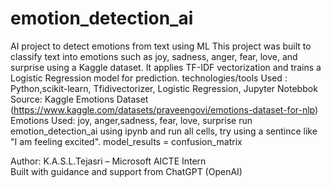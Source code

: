 # emotion_detection_ai
AI project to detect emotions from text using ML
This project was built to classify text into emotions such as joy, sadness, anger, fear, love, and surprise using a Kaggle dataset. It applies TF-IDF vectorization and trains a Logistic Regression model for prediction.
technologies/tools Used : Python,scikit-learn, Tfidivectorizer, Logistic Regression, Jupyter Notebbok
Source: Kaggle Emotions Dataset (https://www.kaggle.com/datasets/praveengovi/emotions-dataset-for-nlp)
Emotions Used: joy, anger,sadness, fear, love, surprise
run emotion_detection_ai using ipynb and run all cells, try using a sentince like "I am feeling excited".
model_results = confusion_matrix

Author: 
K.A.S.L.Tejasri – Microsoft AICTE Intern  
Built with guidance and support from ChatGPT (OpenAI)
